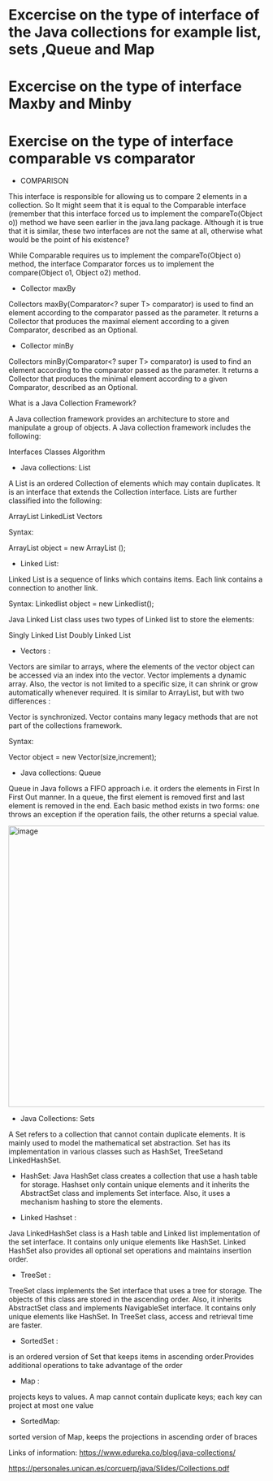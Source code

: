 
# Excercise on the type of interface of the  Java collections for example list, sets ,Queue and Map 
# Excercise on the type of interface Maxby and Minby
# Exercise on the type of interface comparable vs comparator


- COMPARISON

This interface is responsible for allowing us to compare 2 elements in a collection. So
It might seem that it is equal to the Comparable interface (remember that this interface forced us to
implement the compareTo(Object o)) method we have seen earlier in the java.lang package.
Although it is true that it is similar, these two interfaces are not the same at all, otherwise what would be the point of
his existence?

While Comparable requires us to implement the compareTo(Object o) method, the interface
Comparator forces us to implement the compare(Object o1, Object o2) method.

- Collector maxBy

Collectors maxBy(Comparator<? super T> comparator) is used to find an element according to the comparator passed as the parameter.
It returns a Collector that produces the maximal element according to a given Comparator, described as an Optional<T>.

- Collector minBy

Collectors minBy(Comparator<? super T> comparator) is used to find an element according to the comparator passed as the parameter.
It returns a Collector that produces the minimal element according to a given Comparator, described as an Optional<T>.

What is a Java Collection Framework?

A Java collection framework provides an architecture to store and manipulate a group of objects.
A Java collection framework includes the following:

Interfaces
Classes
Algorithm

- Java collections: List 

A List is an ordered Collection of elements which may contain duplicates. 
It is an interface that extends the Collection interface. Lists are further classified into the following:

ArrayList
LinkedList
Vectors

Syntax:

ArrayList object = new ArrayList ();

- Linked List: 

Linked List is a sequence of links which contains items. Each link contains a connection to another link. 

Syntax: Linkedlist object = new Linkedlist();

Java Linked List class uses two types of Linked list to store the elements:

Singly Linked List
Doubly Linked List 

- Vectors : 

Vectors are similar to arrays, where the elements of the vector object can be accessed via an index into the vector. Vector implements a dynamic array. Also, the vector is not limited to a specific size, it can shrink or grow automatically whenever required. It is similar to ArrayList, but with two differences :

Vector is synchronized.
Vector contains many legacy methods that are not part of the collections framework.

Syntax:

Vector object = new Vector(size,increment);

- Java collections: Queue

Queue in Java follows a FIFO approach i.e. it orders the elements in First In First Out manner. In a queue, the first element is removed first and last element is removed in the end. Each basic method exists in two forms: one throws an exception if the operation fails, the other returns a special value.

<img width="554" alt="image" src="https://user-images.githubusercontent.com/68970032/176211911-e7b0a333-de61-44b7-b47b-623374fc45f2.png">

- Java Collections: Sets

A Set refers to a collection that cannot contain duplicate elements. It is mainly used to model the mathematical set abstraction. Set has its implementation in various classes such as HashSet, TreeSetand LinkedHashSet.

- HashSet: Java HashSet class creates a collection that use a hash table for storage. Hashset only contain unique elements and it inherits the AbstractSet class and implements Set interface. Also, it uses a mechanism hashing to store the elements. 

- Linked Hashset :
 
Java LinkedHashSet class is a Hash table and Linked list implementation of the set interface. It contains only unique elements like HashSet. Linked HashSet also provides all optional set operations and maintains insertion order.

- TreeSet : 

TreeSet class implements the Set interface that uses a tree for storage. The objects of this class are stored in the ascending order. Also, it inherits AbstractSet class and implements NavigableSet interface. It contains only unique elements like HashSet. In TreeSet class, access and retrieval time are faster.

- SortedSet :

is an ordered version of Set that keeps items in ascending order.Provides additional operations to take advantage of
the order

- Map : 

projects keys to values. A map cannot contain duplicate keys; each key can project at most one value

- SortedMap:
 
sorted version of Map, keeps the projections in ascending order of braces

Links of information:
https://www.edureka.co/blog/java-collections/

https://personales.unican.es/corcuerp/java/Slides/Collections.pdf

